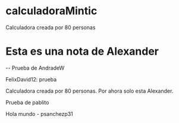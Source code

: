 # calculadoraMintic

Calculadora creada por 80 personas

# Esta es una nota de Alexander

-- Prueba de AndradeW


FelixDavid12: prueba

Calculadora creada por 80 personas.
Por ahora solo esta Alexander.

Prueba de pablito

Hola mundo - psanchezp31
